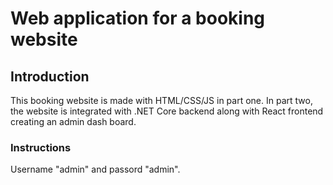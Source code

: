 # Web application for a booking website
## Introduction
This booking website is made with HTML/CSS/JS in part one. In part two, the website is integrated with .NET Core backend along with React frontend creating an admin dash board. 


### Instructions
Username "admin" and passord "admin".
